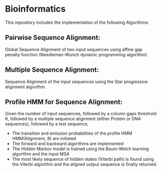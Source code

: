# Bioinformatics
This repository includes the implementation of the following Algorithms:
## Pairwise Sequence Alignment:
Global Sequence Alignment of two input sequences using affine gap penalty function
(Needleman-Wunch dynamic programming algorithm)

## Multiple Sequence Alignment:
Sequence Alignment of the input sequences using the Star progressive alignment algorithm.

## Profile HMM for Sequence Alignment:
Given the number of input sequences, followed by a column gaps threshold θ, followed by a multiple sequence alignment (either Protein or DNA sequences), followed by a test sequence,
* The transition and emission probabilities of the profile HMM HMM(Alignment, θ) are initiated
* The forward and backward algorithms are implemented
* The Hidden Markov model is trained using the Baum-Welch learning algorithm and the input MSA
* The most likely sequence of hidden states (Viterbi path) is found using the Viterbi algorithm and the aligned output sequence is finally returned. 

